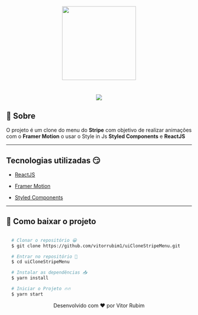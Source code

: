<h1 align="center">
  <img src="https://i1.wp.com/www.futurebehind.com/wp-content/uploads/2016/12/stripe-logo.png?resize=759%2C500&ssl=1
" height=200 />
</h1>

<h1 align="center">
  <img src="src/assets/project.gif">
</h1>

## 🎥 Sobre

O projeto é um clone do menu do **Stripe** com objetivo de realizar animações com o **Framer Motion** o usar o Style in Js **Styled Components** e **ReactJS**

---

## Tecnologias utilizadas 😏

- [ReactJS](https://pt-br.reactjs.org/)
- [Framer Motion](https://www.framer.com/motion/)

- [Styled Components](https://styled-components.com/)
---

## 📁 Como baixar o projeto

```bash

  # Clonar o repositório 😀
  $ git clone https://github.com/vitorrubim1/uiCloneStripeMenu.git

  # Entrar no repositório 💪
  $ cd uiCloneStripeMenu

  # Instalar as dependências 📥
  $ yarn install

  # Iniciar o Projeto 🔥🔥
  $ yarn start
```

<p align="center"> Desenvolvido com ❤️ por Vitor Rubim </p>
